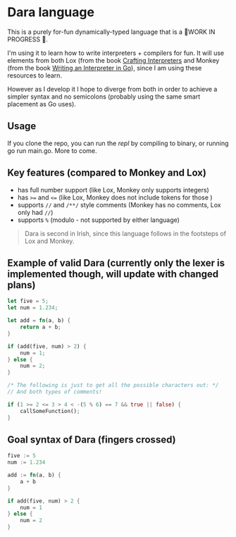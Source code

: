 # Dara language

This is a purely for-fun dynamically-typed language that is a 🚧WORK IN PROGRESS 🚧.

I'm using it to learn how to write interpreters + compilers for fun. It will use
elements from both Lox (from the book
[Crafting Interpreters](https://craftinginterpreters.com/) and Monkey (from the
book [Writing an Interpreter in Go](https://interpreterbook.com/)), since I am
using these resources to learn.

However as I develop it I hope to diverge from both in order to achieve a
simpler syntax and no semicolons (probably using the same smart placement as Go
uses).

## Usage

If you clone the repo, you can run the _repl_ by compiling to binary, or running
go run main.go. More to come.

## Key features (compared to Monkey and Lox)

- has full number support (like Lox, Monkey only supports integers)
- has `>=` and `<=` (like Lox, Monkey does not include tokens for those )
- supports `//` and `/**/` style comments (Monkey has no comments, Lox only had `//`)
- supports `%` (modulo - not supported by either language)

> Dara is second in Irish, since this language follows in the footsteps of Lox
> and Monkey.

## Example of valid Dara (currently only the lexer is implemented though, will update with changed plans)

```rust
let five = 5;
let num = 1.234;

let add = fn(a, b) {
    return a + b;
}

if (add(five, num) > 2) {
    num = 1;
} else {
    num = 2;
}

/* The following is just to get all the possible characters out: */
// And both types of comments!

if (1 >= 2 <= 3 > 4 < -(5 % 6) == 7 && true || false) {
    callSomeFunction();
}
```

## Goal syntax of Dara (fingers crossed)

```rust
five := 5
num := 1.234

add := fn(a, b) {
    a + b
}

if add(five, num) > 2 {
    num = 1
} else {
    num = 2
}
```
